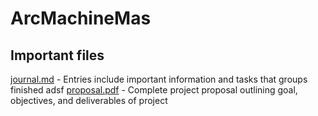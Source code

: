 # ArcMachineMas
## Important files
     
[journal.md](https://github.com/akod0883/ArcMachineMonitor/blob/main/journal.md) - Entries include important information and tasks that groups finished
  adsf
[proposal.pdf](https://github.com/akod0883/ArcMachineMonitor/blob/main/proposal.pdf) - Complete project proposal outlining goal, objectives, and deliverables of project 